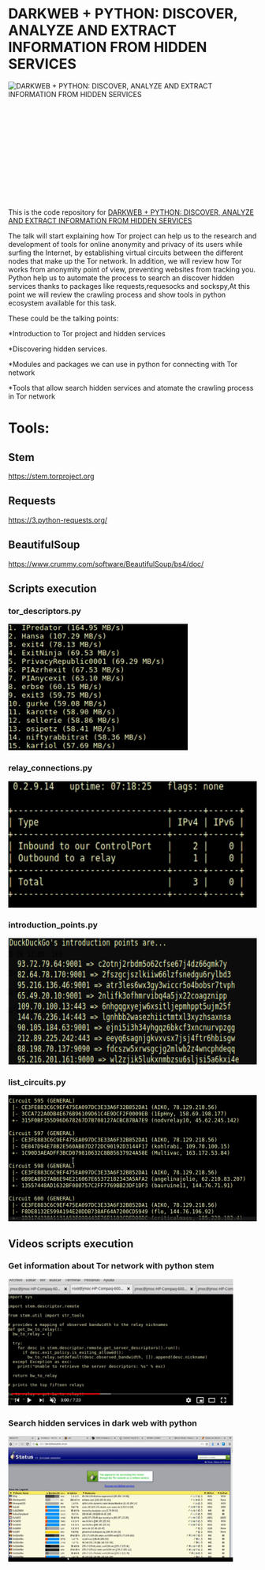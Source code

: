 # DARKWEB + PYTHON: DISCOVER, ANALYZE AND EXTRACT INFORMATION FROM HIDDEN SERVICES

<a href="https://www.pycon.it/conference/talks/darkweb-python-discover-analyze-and-extract-information-from-hidden-services">
<img src="https://i.ibb.co/SfY6CJR/Screenshot-2019-04-29-at-19-24-15.png" alt="DARKWEB + PYTHON: DISCOVER, ANALYZE AND EXTRACT INFORMATION FROM HIDDEN SERVICES" height="256px" align="right"></a>

This is the code repository for [DARKWEB + PYTHON: DISCOVER, ANALYZE AND EXTRACT INFORMATION FROM HIDDEN SERVICES](https://www.pycon.it/conference/talks/darkweb-python-discover-analyze-and-extract-information-from-hidden-services)

The talk will start explaining how Tor project can help us to the research and development of tools for online anonymity and privacy of its users while surfing the Internet, by establishing virtual circuits between the different nodes that make up the Tor network. In addition, we will review how Tor works from anonymity point of view, preventing websites from tracking you. Python help us to automate the process to search an discover hidden services thanks to packages like requests,requesocks and sockspy,At this point we will review the crawling process and show tools in python ecosystem available for this task.

These could be the talking points:

*Introduction to Tor project and hidden services

*Discovering hidden services.

*Modules and packages we can use in python for connecting with Tor network

*Tools that allow search hidden services and atomate the crawling process in Tor network

# Tools:
## Stem
https://stem.torproject.org

## Requests
https://3.python-requests.org/

## BeautifulSoup
https://www.crummy.com/software/BeautifulSoup/bs4/doc/

## Scripts execution

### tor_descriptors.py
<img src="tor_descriptors.png" alt="DARKWEB + PYTHON: DISCOVER, ANALYZE AND EXTRACT INFORMATION FROM HIDDEN SERVICES" height="256px">

### relay_connections.py
<img src="relay_connections.png" alt="DARKWEB + PYTHON: DISCOVER, ANALYZE AND EXTRACT INFORMATION FROM HIDDEN SERVICES" height="256px">

### introduction_points.py
<img src="introduction_points.png" alt="DARKWEB + PYTHON: DISCOVER, ANALYZE AND EXTRACT INFORMATION FROM HIDDEN SERVICES" height="256px">

### list_circuits.py
<img src="list_circuits.png" alt="DARKWEB + PYTHON: DISCOVER, ANALYZE AND EXTRACT INFORMATION FROM HIDDEN SERVICES" height="256px">

## Videos scripts execution

### Get information about Tor network with python stem
<a href="https://www.youtube.com/watch?v=6Y6MNNb8f5w">
<img src="python_stem.png" alt="DARKWEB + PYTHON: DISCOVER, ANALYZE AND EXTRACT INFORMATION FROM HIDDEN SERVICES" height="256px">
</a>

### Search hidden services in dark web with python
<a href="https://www.youtube.com/watch?v=zBeWph2ry-M">
<img src="tor_network.png" alt="DARKWEB + PYTHON: DISCOVER, ANALYZE AND EXTRACT INFORMATION FROM HIDDEN SERVICES" height="256px">
</a>


